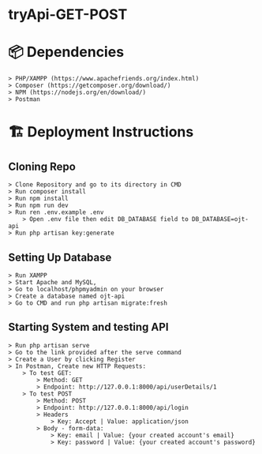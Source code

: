 # tryApi-GET-POST

# 📦 Dependencies
	> PHP/XAMPP (https://www.apachefriends.org/index.html)
	> Composer (https://getcomposer.org/download/)
	> NPM (https://nodejs.org/en/download/)
	> Postman

# 🏗️ Deployment Instructions
## Cloning Repo
	> Clone Repository and go to its directory in CMD
	> Run composer install
	> Run npm install
	> Run npm run dev
	> Run ren .env.example .env
		> Open .env file then edit DB_DATABASE field to DB_DATABASE=ojt-api
	> Run php artisan key:generate 

## Setting Up Database
	> Run XAMPP
	> Start Apache and MySQL,
	> Go to localhost/phpmyadmin on your browser
	> Create a database named ojt-api
	> Go to CMD and run php artisan migrate:fresh

## Starting System and testing API
	> Run php artisan serve
	> Go to the link provided after the serve command
	> Create a User by clicking Register
	> In Postman, Create new HTTP Requests:
		> To test GET:
			> Method: GET
			> Endpoint: http://127.0.0.1:8000/api/userDetails/1
		> To test POST
			> Method: POST
			> Endpoint: http://127.0.0.1:8000/api/login
			> Headers
				> Key: Accept | Value: application/json
			> Body - form-data: 
				> Key: email | Value: {your created account's email}
				> Key: password | Value: {your created account's password}